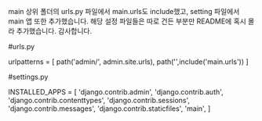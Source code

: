 main 상위 폴더의 urls.py 파일에서 main.urls도 include했고, setting 파일에서 main 앱 또한 추가했습니다.
해당 설정 파일들은 따로 건든 부분만 README에 혹시 몰라 추가했습니다.
감사합니다.

#urls.py

urlpatterns = [
    path('admin/', admin.site.urls),
    path('',include('main.urls'))
]

#settings.py

INSTALLED_APPS = [
    'django.contrib.admin',
    'django.contrib.auth',
    'django.contrib.contenttypes',
    'django.contrib.sessions',
    'django.contrib.messages',
    'django.contrib.staticfiles',
    'main',
]
